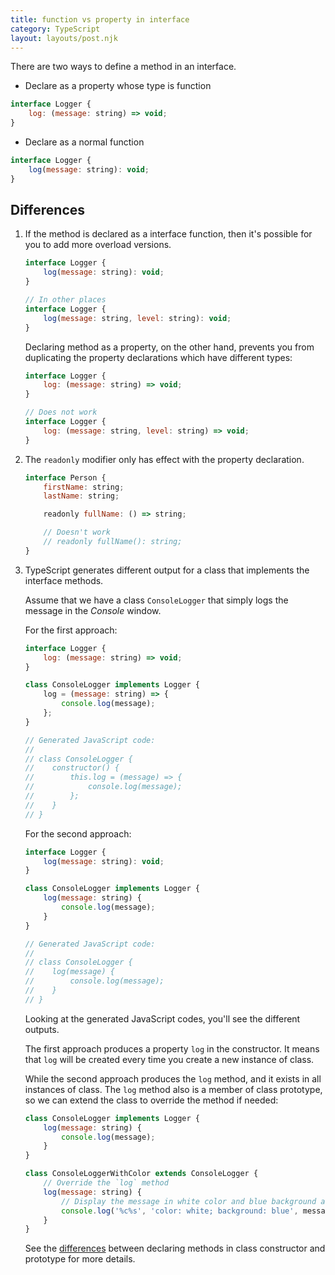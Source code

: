 ```yaml
---
title: function vs property in interface
category: TypeScript
layout: layouts/post.njk
---
```


There are two ways to define a method in an interface.

-   Declare as a property whose type is function

```js
interface Logger {
    log: (message: string) => void;
}
```

-   Declare as a normal function

```js
interface Logger {
    log(message: string): void;
}
```

## Differences

1. If the method is declared as a interface function, then it's possible for you to add more overload versions.

    ```js
    interface Logger {
        log(message: string): void;
    }

    // In other places
    interface Logger {
        log(message: string, level: string): void;
    }
    ```

    Declaring method as a property, on the other hand, prevents you from duplicating the property declarations which have different types:

    ```js
    interface Logger {
        log: (message: string) => void;
    }

    // Does not work
    interface Logger {
        log: (message: string, level: string) => void;
    }
    ```

2. The `readonly` modifier only has effect with the property declaration.

    ```js
    interface Person {
        firstName: string;
        lastName: string;

        readonly fullName: () => string;

        // Doesn't work
        // readonly fullName(): string;
    }
    ```

3. TypeScript generates different output for a class that implements the interface methods.

    Assume that we have a class `ConsoleLogger` that simply logs the message in the _Console_ window.

    For the first approach:

    ```js
    interface Logger {
        log: (message: string) => void;
    }

    class ConsoleLogger implements Logger {
        log = (message: string) => {
            console.log(message);
        };
    }

    // Generated JavaScript code:
    //
    // class ConsoleLogger {
    //    constructor() {
    //        this.log = (message) => {
    //            console.log(message);
    //        };
    //    }
    // }
    ```

    For the second approach:

    ```js
    interface Logger {
        log(message: string): void;
    }

    class ConsoleLogger implements Logger {
        log(message: string) {
            console.log(message);
        }
    }

    // Generated JavaScript code:
    //
    // class ConsoleLogger {
    //    log(message) {
    //        console.log(message);
    //    }
    // }
    ```

    Looking at the generated JavaScript codes, you'll see the different outputs.

    The first approach produces a property `log` in the constructor. It means that `log` will be created every time you create a new instance of class.

    While the second approach produces the `log` method, and it exists in all instances of class. The `log` method also is a member of class prototype, so we can extend the class to override the method if needed:

    ```js
    class ConsoleLogger implements Logger {
        log(message: string) {
            console.log(message);
        }
    }

    class ConsoleLoggerWithColor extends ConsoleLogger {
        // Override the `log` method
        log(message: string) {
            // Display the message in white color and blue background area
            console.log('%c%s', 'color: white; background: blue', message);
        }
    }
    ```

    See the [differences](/method-in-class-constructor-vs-prototype) between declaring methods in class constructor and prototype for more details.

